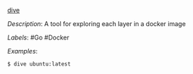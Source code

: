 [dive](https://github.com/wagoodman/dive)

*Description*: A tool for exploring each layer in a docker image

*Labels*: #Go #Docker

*Examples*:

```bash
$ dive ubuntu:latest
```
